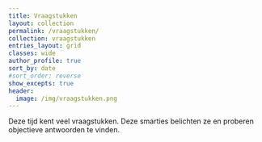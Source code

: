 ```yaml
---
title: Vraagstukken
layout: collection
permalink: /vraagstukken/
collection: vraagstukken
entries_layout: grid
classes: wide
author_profile: true
sort_by: date
#sort_order: reverse
show_excepts: true
header:
  image: /img/vraagstukken.png
---
```


Deze tijd kent veel vraagstukken. Deze smarties belichten ze en proberen objectieve antwoorden te vinden.
